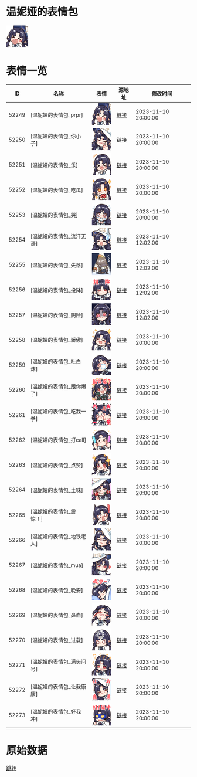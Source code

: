 # 温妮娅的表情包

<img src="./cover.png" height="60" alt="cover" />

# 表情一览

|ID|名称|表情|源地址|修改时间|
|----|----|----|----|----|
|52249|[温妮娅的表情包_prpr]|<img src="./pic/052249_%5B温妮娅的表情包_prpr%5D.png" height="60" alt="prpr"/>|[链接](https://i0.hdslb.com/bfs/garb/88da17de211f7bfc888be60f90715b958985d118.png)|2023-11-10 20:00:00|
|52250|[温妮娅的表情包_你小子]|<img src="./pic/052250_%5B温妮娅的表情包_你小子%5D.png" height="60" alt="你小子"/>|[链接](https://i0.hdslb.com/bfs/garb/a1d6db9b486caef3c29692e696e5215388c078b4.png)|2023-11-10 20:00:00|
|52251|[温妮娅的表情包_乐]|<img src="./pic/052251_%5B温妮娅的表情包_乐%5D.png" height="60" alt="乐"/>|[链接](https://i0.hdslb.com/bfs/garb/122407698e999ac24a579ef86af075781aca51b5.png)|2023-11-10 20:00:00|
|52252|[温妮娅的表情包_吃瓜]|<img src="./pic/052252_%5B温妮娅的表情包_吃瓜%5D.png" height="60" alt="吃瓜"/>|[链接](https://i0.hdslb.com/bfs/garb/4f63d0718760c85e7ccd5b3e0f284f26b0bdab40.png)|2023-11-10 20:00:00|
|52253|[温妮娅的表情包_哭]|<img src="./pic/052253_%5B温妮娅的表情包_哭%5D.png" height="60" alt="哭"/>|[链接](https://i0.hdslb.com/bfs/garb/ec38213add09dbbfda6976d18657a71da9e1a19b.png)|2023-11-10 20:00:00|
|52254|[温妮娅的表情包_流汗无语]|<img src="./pic/052254_%5B温妮娅的表情包_流汗无语%5D.png" height="60" alt="流汗无语"/>|[链接](https://i0.hdslb.com/bfs/garb/e99e6511ed49e532adc028c308a582023049ee57.png)|2023-11-10 12:02:00|
|52255|[温妮娅的表情包_失落]|<img src="./pic/052255_%5B温妮娅的表情包_失落%5D.png" height="60" alt="失落"/>|[链接](https://i0.hdslb.com/bfs/garb/75accddaf8634fcb37c119de19abb32198386b46.png)|2023-11-10 12:02:00|
|52256|[温妮娅的表情包_投降]|<img src="./pic/052256_%5B温妮娅的表情包_投降%5D.png" height="60" alt="投降"/>|[链接](https://i0.hdslb.com/bfs/garb/cdfa5592c398165edd74d8af2a449afab8c7cdd5.png)|2023-11-10 12:02:00|
|52257|[温妮娅的表情包_阴险]|<img src="./pic/052257_%5B温妮娅的表情包_阴险%5D.png" height="60" alt="阴险"/>|[链接](https://i0.hdslb.com/bfs/garb/d8625927b3b427efa4ed4c653fc69884621b994b.png)|2023-11-10 12:02:00|
|52258|[温妮娅的表情包_骄傲]|<img src="./pic/052258_%5B温妮娅的表情包_骄傲%5D.png" height="60" alt="骄傲"/>|[链接](https://i0.hdslb.com/bfs/garb/d57db2b3faa46dd88479cc9e78d6ec7055c99edb.png)|2023-11-10 20:00:00|
|52259|[温妮娅的表情包_吐白沫]|<img src="./pic/052259_%5B温妮娅的表情包_吐白沫%5D.png" height="60" alt="吐白沫"/>|[链接](https://i0.hdslb.com/bfs/garb/dcb3e72ae3603d724812a0705ad0c84d947e0aab.png)|2023-11-10 20:00:00|
|52260|[温妮娅的表情包_跟你爆了]|<img src="./pic/052260_%5B温妮娅的表情包_跟你爆了%5D.png" height="60" alt="跟你爆了"/>|[链接](https://i0.hdslb.com/bfs/garb/b36cc36c461d88bd593b8e1b510a48e7d82465f2.png)|2023-11-10 20:00:00|
|52261|[温妮娅的表情包_吃我一拳]|<img src="./pic/052261_%5B温妮娅的表情包_吃我一拳%5D.png" height="60" alt="吃我一拳"/>|[链接](https://i0.hdslb.com/bfs/garb/3171bb4a1195e707f291c24b604c84007d1acb25.png)|2023-11-10 20:00:00|
|52262|[温妮娅的表情包_打call]|<img src="./pic/052262_%5B温妮娅的表情包_打call%5D.png" height="60" alt="打call"/>|[链接](https://i0.hdslb.com/bfs/garb/c75d14277ef3e08fb0b141b7680c20fe0a526ac7.png)|2023-11-10 20:00:00|
|52263|[温妮娅的表情包_点赞]|<img src="./pic/052263_%5B温妮娅的表情包_点赞%5D.png" height="60" alt="点赞"/>|[链接](https://i0.hdslb.com/bfs/garb/51657b17bdc8cfa1ea2fd8de7d2440984db94652.png)|2023-11-10 20:00:00|
|52264|[温妮娅的表情包_土味]|<img src="./pic/052264_%5B温妮娅的表情包_土味%5D.png" height="60" alt="土味"/>|[链接](https://i0.hdslb.com/bfs/garb/0aaf57252d4cae9c7d71851983de5d76649cc833.png)|2023-11-10 20:00:00|
|52265|[温妮娅的表情包_震惊！]|<img src="./pic/052265_%5B温妮娅的表情包_震惊！%5D.png" height="60" alt="震惊！"/>|[链接](https://i0.hdslb.com/bfs/garb/d9a5fb5110968c0a2e50f982d57381ba08797cad.png)|2023-11-10 20:00:00|
|52266|[温妮娅的表情包_地铁老人]|<img src="./pic/052266_%5B温妮娅的表情包_地铁老人%5D.png" height="60" alt="地铁老人"/>|[链接](https://i0.hdslb.com/bfs/garb/25a7fbc05f45dee5ce2ee0c6302e2eb8979a7d87.png)|2023-11-10 20:00:00|
|52267|[温妮娅的表情包_mua]|<img src="./pic/052267_%5B温妮娅的表情包_mua%5D.png" height="60" alt="mua"/>|[链接](https://i0.hdslb.com/bfs/garb/4832f3f2e0f1eaba986f5bfc59e8ad0bf6f96c25.png)|2023-11-10 20:00:00|
|52268|[温妮娅的表情包_晚安]|<img src="./pic/052268_%5B温妮娅的表情包_晚安%5D.png" height="60" alt="晚安"/>|[链接](https://i0.hdslb.com/bfs/garb/f9a0f87fe83ca0f70ec241c0ccd08c14ce2590d2.png)|2023-11-10 20:00:00|
|52269|[温妮娅的表情包_鼻血]|<img src="./pic/052269_%5B温妮娅的表情包_鼻血%5D.png" height="60" alt="鼻血"/>|[链接](https://i0.hdslb.com/bfs/garb/a682c361a928395f6a747a2cfab80e188aa44fd7.png)|2023-11-10 20:00:00|
|52270|[温妮娅的表情包_过载]|<img src="./pic/052270_%5B温妮娅的表情包_过载%5D.png" height="60" alt="过载"/>|[链接](https://i0.hdslb.com/bfs/garb/6129781ae780ca3104d0292edca09aa951b17f5f.png)|2023-11-10 20:00:00|
|52271|[温妮娅的表情包_满头问号]|<img src="./pic/052271_%5B温妮娅的表情包_满头问号%5D.png" height="60" alt="满头问号"/>|[链接](https://i0.hdslb.com/bfs/garb/9bfd3951de08d27ecd75c420f1a4dbd5a25ca674.png)|2023-11-10 20:00:00|
|52272|[温妮娅的表情包_让我康康]|<img src="./pic/052272_%5B温妮娅的表情包_让我康康%5D.png" height="60" alt="让我康康"/>|[链接](https://i0.hdslb.com/bfs/garb/ea59ceb66a28e5157e7854bc73e84aa7ac8b487f.png)|2023-11-10 20:00:00|
|52273|[温妮娅的表情包_好我冲]|<img src="./pic/052273_%5B温妮娅的表情包_好我冲%5D.png" height="60" alt="好我冲"/>|[链接](https://i0.hdslb.com/bfs/garb/efdf444d0e506dd6408bd70109af1519ebe3da39.png)|2023-11-10 20:00:00|

# 原始数据

[跳转](./raw.json)

